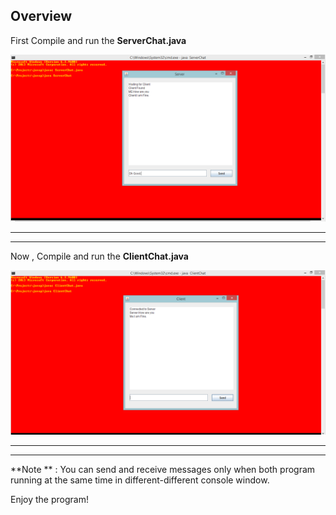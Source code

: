 ## Overview



First Compile and run the **ServerChat.java**

![ServerChat.java](https://github.com/maniram-yadav/Java-Networking-Programs/blob/master/images/ServerChat.png)

___
___
Now , Compile and run the **ClientChat.java**

![ClientChat.java](https://github.com/maniram-yadav/Java-Networking-Programs/blob/master/images/ClientChat.png)

___
___
**Note ** : You can send and receive messages only when both program running at the same time in different-different
console window.

Enjoy the program!
